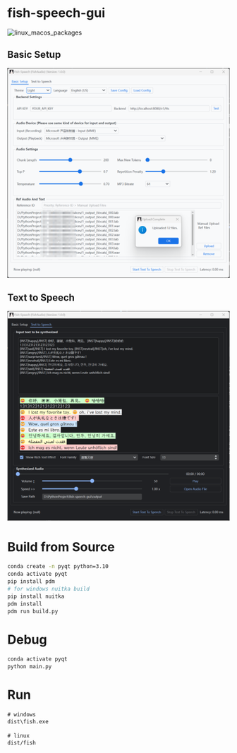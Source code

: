 # fish-speech-gui

![linux_macos_packages](https://img.shields.io/github/actions/workflow/status/AnyaCoder/fish-speech-gui/ci.yml?label=linux-macos-build)

## Basic Setup

<img src="assets/example_1_basic.png" width="800" />

## Text to Speech

<img src="assets/example_1_tts.png" width="800" />

# Build from Source

```bash
conda create -n pyqt python=3.10
conda activate pyqt
pip install pdm
# for windows nuitka build
pip install nuitka
pdm install
pdm run build.py
```

# Debug

```bash
conda activate pyqt
python main.py
```

# Run

```
# windows
dist\fish.exe

# linux
dist/fish
```
